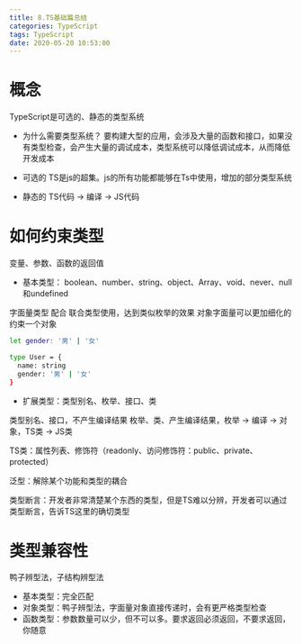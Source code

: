 ```yaml
---
title: 8.TS基础篇总结
categories: TypeScript
tags: TypeScript
date: 2020-05-20 10:53:00
---
```

# 概念
TypeScript是可选的、静态的类型系统
- 为什么需要类型系统？
要构建大型的应用，会涉及大量的函数和接口，如果没有类型检查，会产生大量的调试成本，类型系统可以降低调试成本，从而降低开发成本

- 可选的 
TS是js的超集。js的所有功能都能够在Ts中使用，增加的部分类型系统

- 静态的
TS代码 -> 编译 -> JS代码

# 如何约束类型

变量、参数、函数的返回值
- 基本类型： boolean、number、string、object、Array、void、never、null和undefined

字面量类型 配合 联合类型使用，达到类似枚举的效果
对象字面量可以更加细化的约束一个对象  
```bash
let gender: '男' | '女'
```
```bash
type User = {
  name: string
  gender: '男' | '女'
}
```

- 扩展类型：类型别名、枚举、接口、类

类型别名、接口，不产生编译结果
枚举、类、产生编译结果，枚举 -> 编译 -> 对象，TS类 -> JS类

TS类：属性列表、修饰符（readonly、访问修饰符：public、private、protected）

泛型：解除某个功能和类型的耦合

类型断言：开发者非常清楚某个东西的类型，但是TS难以分辨，开发者可以通过类型断言，告诉TS这里的确切类型

# 类型兼容性
鸭子辨型法，子结构辨型法

- 基本类型：完全匹配
- 对象类型：鸭子辨型法，字面量对象直接传递时，会有更严格类型检查
- 函数类型：参数数量可以少，但不可以多。要求返回必须返回，不要求返回，你随意